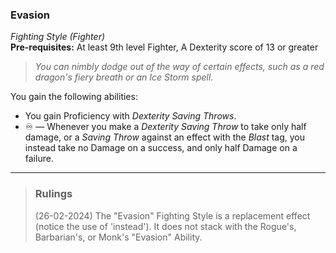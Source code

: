 ### Evasion
*Fighting Style (Fighter)*  
**Pre-requisites:** At least 9th level Fighter, A Dexterity score of 13 or greater  

> *You can nimbly dodge out of the way of certain effects, such as a red dragon's fiery breath or an Ice Storm spell.*

You gain the following abilities:
* You gain Proficiency with *Dexterity Saving Throws*.
* ♾️ — Whenever you make a *Dexterity Saving Throw* to take only half damage, or a *Saving Throw* against an effect with the *Blast* tag, you instead take no Damage on a success, and only half Damage on a failure.

---

> ### Rulings
>
> (26-02-2024) The "Evasion" Fighting Style is a replacement effect (notice the use of 'instead'). It does not stack with the Rogue's, Barbarian's, or Monk's "Evasion" Ability.

